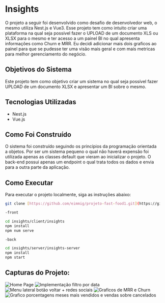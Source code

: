 # Insights
O projeto a seguir foi desenvolvido como desafio de desenvolvedor web, o mesmo utiliza Nest.js e Vue3. Esse projeto tem como intuito criar uma plataforma na qual seja possível fazer o UPLOAD de um documento XLS ou XLSX para o mesmo e ter acesso a um painel BI no qual apresenta informações como Churn e MRR. Eu decidi adicionar mais dois graficos ao painel para que se pudesse ter uma visão mais geral e com mais metricas para melhor gerenciamento do negócio.

## Objetivos do Sistema

Este projeto tem como objetivo criar um sistema no qual seja possível fazer UPLOAD de um documento XLSX e apresentar um BI sobre o mesmo.

## Tecnologias Utilizadas

- Nest.js
- Vue.js

## Como Foi Construído

O sistema foi construído seguindo os princípios da programação orientada a objetos. Por ser um sistema pequeno o qual não haverá expensão foi utilizada apenas as classes default que vieram ao inicializar o projeto. O back-end possui apenas um endpoint o qual trata todos os dados e envia para a outra parte da aplicação.

## Como Executar

Para executar o projeto localmente, siga as instruções abaixo:

```bash
git clone [https://github.com/eimmig/projeto-fast-food1.git](https://github.com/eimmig/insights.git)

-front

cd insights/client/insights
npm install
npm num serve

-back

cd insights/server/insights-server
npm install
npm start
```

## Capturas do Projeto:

![Home Page](https://github.com/eimmig/insights/assets/91758475/0066db6d-7e81-4b2d-bf5e-e6d5baf37757)
![Implementação filtro por data](https://github.com/eimmig/insights/assets/91758475/f2ba80f7-ed14-4480-8639-5f50caa2a33b)
![Menu lateral botão voltar + redes sociais](https://github.com/eimmig/insights/assets/91758475/3ceb0230-c5b3-43b4-a208-df77969ab23a)
![Graficos de MRR e Churn](https://github.com/eimmig/insights/assets/91758475/32c744c8-81fe-4280-a314-f73ad3ecced7)
![Grafico porcentagens meses mais vendidos e vendas sobre cancelados](https://github.com/eimmig/insights/assets/91758475/3aba8c9d-df41-4104-972b-4a1e60607750)


